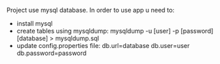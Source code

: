 Project use mysql database. In order to use app u need to:
- install mysql
- create tables using mysqldump:
  mysqldump -u [user] -p [password] [database] > mysqldump.sql
- update config.properties file:
db.url=database
db.user=user
db.password=password
  
